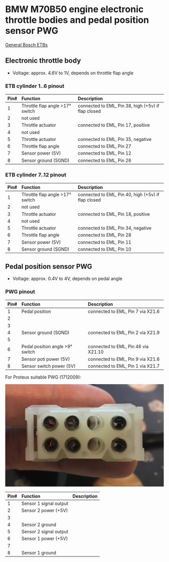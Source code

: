# BMW M70B50 engine electronic throttle bodies and pedal position sensor PWG #

[General Bosch ETBs](https://www.bosch-motorsport.com/content/downloads/Raceparts/en-GB/51017995147518219.html)

## Electronic throttle body ##

- Voltage: approx. 4.6V to 1V, depends on throttle flap angle

### ETB cylinder 1..6 pinout ###

|Pin#|Function|Description|
|:---|:----------|:-------|
|1|Throttle flap angle >17° switch|connected to EML, Pin 38, high (+5v) if flap closed|
|2|not used||
|3|Throttle actuator|connected to EML, Pin 17, positive|
|4|not used||
|5|Throttle actuator|connected to EML, Pin 35, negative|
|6|Throttle flap angle|connected to EML, Pin 27|
|7|Sensor power (5V)|connected to EML, Pin 12|
|8|Sensor ground (SGND)|connected to EML, Pin 26|

### ETB cylinder 7..12 pinout ###

|Pin#|Function|Description|
|:---|:----------|:-------|
|1|Throttle flap angle >17° switch|connected to EML, Pin 40, high (+5v) if flap closed|
|2|not used||
|3|Throttle actuator|connected to EML, Pin 18, positive|
|4|not used||
|5|Throttle actuator|connected to EML, Pin 34, negative|
|6|Throttle flap angle|connected to EML, Pin 28|
|7|Sensor power (5V)|connected to EML, Pin 11|
|8|Sensor ground (SGND)|connected to EML, Pin 10|

## Pedal position sensor PWG ##

- Voltage: approx. 0.4V to 4V, depends on pedal angle

### PWG pinout ###

|Pin#|Function|Description|
|:---|:----------|:-------|
|1|Pedal position|connected to EML, Pin 7 via X21.6|
|2|||
|3|||
|4|Sensor ground (SGND)|connected to EML, Pin 2 via X21.9|
|5|||
|6|Pedal position angle >9° switch|connected to EML, Pin 46 via X21.10|
|7|Sensor poti power (5V)|connected to EML, Pin 9 via X21.6|
|8|Sensor switch power (5V)|connected to EML, Pin 1 via X21.7|

For Proteus suitable PWG (1712009):

![alt text](./pictures/pwg.jpg "PWG")

|Pin#|Function|Description|
|:---|:----------|:-------|
|1|Sensor 1 signal output||
|2|Sensor 2 power (+5V)||
|3|||
|4|Sensor 2 ground||
|5|Sensor 2 signal output||
|6|Sensor 1 power (+5V)||
|7|||
|8|Sensor 1 ground||
